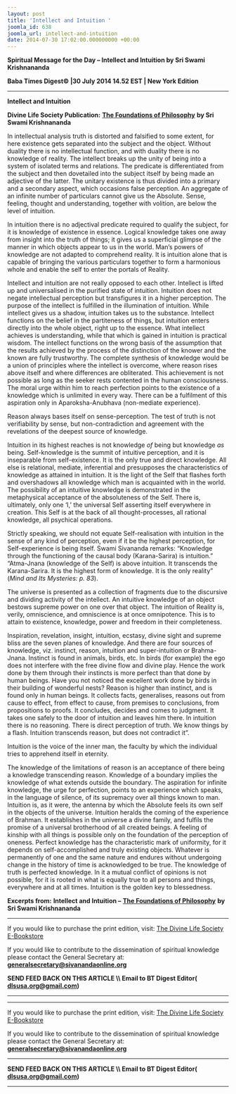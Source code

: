 ```yaml
---
layout: post
title: 'Intellect and Intuition '
joomla_id: 638
joomla_url: intellect-and-intuition
date: 2014-07-30 17:02:00.000000000 +00:00
---
```

  


































**Spiritual Message for the Day – Intellect and Intuition by Sri Swami Krishnananda**

**Baba Times Digest© |30 July 2014 14.52 EST | New York Edition**

* * *

**Intellect and Intuition**



**Divine Life Society Publication:** [**The Foundations of Philosophy**](http://www.swami-krishnananda.org/phil/phil_05.html) **by Sri Swami Krishnananda**



In intellectual analysis truth is distorted and falsified to some extent, for here existence gets separated into the subject and the object. Without duality there is no intellectual function, and with duality there is no knowledge of reality. The intellect breaks up the unity of being into a system of isolated terms and relations. The predicate is differentiated from the subject and then dovetailed into the subject itself by being made an adjective of the latter. The unitary existence is thus divided into a primary and a secondary aspect, which occasions false perception. An aggregate of an infinite number of particulars cannot give us the Absolute. Sense, feeling, thought and understanding, together with volition, are below the level of intuition.



In intuition there is no adjectival predicate required to qualify the subject, for it is knowledge of existence in essence. Logical knowledge takes one away from insight into the truth of things; it gives us a superficial glimpse of the manner in which objects appear to us in the world. Man’s powers of knowledge are not adapted to comprehend reality. It is intuition alone that is capable of bringing the various particulars together to form a harmonious whole and enable the self to enter the portals of Reality.



Intellect and intuition are not really opposed to each other. Intellect is lifted up and universalised in the purified state of intuition. Intuition does not negate intellectual perception but transfigures it in a higher perception. The purpose of the intellect is fulfilled in the illumination of intuition. While intellect gives us a shadow, intuition takes us to the substance. Intellect functions on the belief in the partiteness of things, but intuition enters directly into the whole object, right up to the essence. What intellect achieves is understanding, while that which is gained in intuition is practical wisdom. The intellect functions on the wrong basis of the assumption that the results achieved by the process of the distinction of the knower and the known are fully trustworthy. The complete synthesis of knowledge would be a union of principles where the intellect is overcome, where reason rises above itself and where differences are obliterated. This achievement is not possible as long as the seeker rests contented in the human consciousness. The moral urge within him to reach perfection points to the existence of a knowledge which is unlimited in every way. There can be a fulfilment of this aspiration only in Aparoksha-Anubhava (non-mediate experience).



Reason always bases itself on sense-perception. The test of truth is not verifiability by sense, but non-contradiction and agreement with the revelations of the deepest source of knowledge.



Intuition in its highest reaches is not knowledge _of_ being but knowledge _as_ being. Self-knowledge is the summit of intuitive perception, and it is inseparable from self-existence. It is the only true and direct knowledge. All else is relational, mediate, inferential and presupposes the characteristics of knowledge as attained in intuition. It is the light of the Self that flashes forth and overshadows all knowledge which man is acquainted with in the world. The possibility of an intuitive knowledge is demonstrated in the metaphysical acceptance of the absoluteness of the Self. There is, ultimately, only one ‘I,’ the universal Self asserting itself everywhere in creation. This Self is at the back of all thought-processes, all rational knowledge, all psychical operations.



Strictly speaking, we should not equate Self-realisation with intuition in the sense of any kind of perception, even if it be the highest perception, for Self-experience is being itself. Swami Sivananda remarks: “Knowledge through the functioning of the causal body (Karana-Sarira) is intuition.” “Atma-Jnana (knowledge of the Self) is above intuition. It transcends the Karana-Sarira. It is the highest form of knowledge. It is the only reality” (_Mind and Its Mysteries: p. 83_).



The universe is presented as a collection of fragments due to the discursive and dividing activity of the intellect. An intuitive knowledge of an object bestows supreme power on one over that object. The intuition of Reality is, verily, omniscience, and omniscience is at once omnipotence. This is to attain to existence, knowledge, power and freedom in their completeness.



Inspiration, revelation, insight, intuition, ecstasy, divine sight and supreme bliss are the seven planes of knowledge. And there are four sources of knowledge, viz. instinct, reason, intuition and super-intuition or Brahma-Jnana. Instinct is found in animals, birds, etc. In birds (for example) the ego does not interfere with the free divine flow and divine play. Hence the work done by them through their instincts is more perfect than that done by human beings. Have you not noticed the excellent work done by birds in their building of wonderful nests? Reason is higher than instinct, and is found only in human beings. It collects facts, generalises, reasons out from cause to effect, from effect to cause, from premises to conclusions, from propositions to proofs. It concludes, decides and comes to judgment. It takes one safely to the door of intuition and leaves him there. In intuition there is no reasoning. There is direct perception of truth. We know things by a flash. Intuition transcends reason, but does not contradict it”.



Intuition is the voice of the inner man, the faculty by which the individual tries to apprehend itself in eternity.



The knowledge of the limitations of reason is an acceptance of there being a knowledge transcending reason. Knowledge of a boundary implies the knowledge of what extends outside the boundary. The aspiration for infinite knowledge, the urge for perfection, points to an experience which speaks, in the language of silence, of its supremacy over all things known to man. Intuition is, as it were, the antenna by which the Absolute feels its own self in the objects of the universe. Intuition heralds the coming of the experience of Brahman. It establishes in the universe a divine family, and fulfils the promise of a universal brotherhood of all created beings. A feeling of kinship with all things is possible only on the foundation of the perception of oneness. Perfect knowledge has the characteristic mark of uniformity, for it depends on self-accomplished and truly existing objects. Whatever is permanently of one and the same nature and endures without undergoing change in the history of time is acknowledged to be true. The knowledge of truth is perfected knowledge. In it a mutual conflict of opinions is not possible, for it is rooted in what is equally true to all persons and things, everywhere and at all times. Intuition is the golden key to blessedness.



**Excerpts from:**  **Intellect and Intuition –** [**The Foundations of Philosophy**](http://www.swami-krishnananda.org/phil/phil_05.html) **by Sri Swami Krishnananda**



* * *

If you would like to purchase the print edition, visit: [The Divine Life Society E-Bookstore](http://www.dlshq.org/download/download.htm)

If you would like to contribute to the dissemination of spiritual knowledge please contact the General Secretary at: [](mailto:%20%3Cscript%20type=%27text/javascript%27%3E%20%3C%21--%20var%20prefix%20=%20%27ma%27%20+%20%27il%27%20+%20%27to%27;%20var%20path%20=%20%27hr%27%20+%20%27ef%27%20+%20%27=%27;%20var%20addy57016%20=%20%27generalsecretary%27%20+%20%27@%27;%20addy57016%20=%20addy57016%20+%20%27sivanandaonline%27%20+%20%27.%27%20+%20%27org%27;%20document.write%28%27%3Ca%20%27%20+%20path%20+%20%27%5C%27%27%20+%20prefix%20+%20%27:%27%20+%20addy57016%20+%20%27%5C%27%3E%27%29;%20document.write%28addy57016%29;%20document.write%28%27%3C%5C/a%3E%27%29;%20//--%3E%5Cn%20%3C/script%3E%3Cscript%20type=%27text/javascript%27%3E%20%3C%21--%20document.write%28%27%3Cspan%20style=%5C%27display:%20none;%5C%27%3E%27%29;%20//--%3E%20%3C/script%3EThis%20email%20address%20is%20being%20protected%20from%20spambots.%20You%20need%20JavaScript%20enabled%20to%20view%20it.%20%3Cscript%20type=%27text/javascript%27%3E%20%3C%21--%20document.write%28%27%3C/%27%29;%20document.write%28%27span%3E%27%29;%20//--%3E%20%3C/script%3E?subject=Contribution%20to%20Dissemination%20of%20Spiritual%20Knowledge)**[generalsecretary@sivanandaonline.org](mailto:generalsecretary@sivanandaonline.org)**

**SEND FEED BACK ON THIS ARTICLE \\\ Email to BT Digest Editor[](mailto:%20%3Cscript%20type=%27text/javascript%27%3E%20%3C%21--%20var%20prefix%20=%20%27ma%27%20+%20%27il%27%20+%20%27to%27;%20var%20path%20=%20%27hr%27%20+%20%27ef%27%20+%20%27=%27;%20var%20addy72654%20=%20%27dlsusa.org%27%20+%20%27@%27;%20addy72654%20=%20addy72654%20+%20%27gmail%27%20+%20%27.%27%20+%20%27com%27;%20document.write%28%27%3Ca%20%27%20+%20path%20+%20%27%5C%27%27%20+%20prefix%20+%20%27:%27%20+%20addy72654%20+%20%27%5C%27%3E%27%29;%20document.write%28addy72654%29;%20document.write%28%27%3C%5C/a%3E%27%29;%20//--%3E%5Cn%20%3C/script%3E%3Cscript%20type=%27text/javascript%27%3E%20%3C%21--%20document.write%28%27%3Cspan%20style=%5C%27display:%20none;%5C%27%3E%27%29;%20//--%3E%20%3C/script%3EThis%20email%20address%20is%20being%20protected%20from%20spambots.%20You%20need%20JavaScript%20enabled%20to%20view%20it.%20%3Cscript%20type=%27text/javascript%27%3E%20%3C%21--%20document.write%28%27%3C/%27%29;%20document.write%28%27span%3E%27%29;%20//--%3E%20%3C/script%3E?subject=DLS%20Posts)( [dlsusa.org@gmail.com](mailto:dlsusa.org@gmail.com))**

* * *



















































* * *

If you would like to purchase the print edition, visit: [The Divine Life Society E-Bookstore](http://www.dlshq.org/download/download.htm)

If you would like to contribute to the dissemination of spiritual knowledge please contact the General Secretary at: [](mailto:%20%3Cscript%20type=%27text/javascript%27%3E%20%3C%21--%20var%20prefix%20=%20%27ma%27%20+%20%27il%27%20+%20%27to%27;%20var%20path%20=%20%27hr%27%20+%20%27ef%27%20+%20%27=%27;%20var%20addy57016%20=%20%27generalsecretary%27%20+%20%27@%27;%20addy57016%20=%20addy57016%20+%20%27sivanandaonline%27%20+%20%27.%27%20+%20%27org%27;%20document.write%28%27%3Ca%20%27%20+%20path%20+%20%27%5C%27%27%20+%20prefix%20+%20%27:%27%20+%20addy57016%20+%20%27%5C%27%3E%27%29;%20document.write%28addy57016%29;%20document.write%28%27%3C%5C/a%3E%27%29;%20//--%3E%5Cn%20%3C/script%3E%3Cscript%20type=%27text/javascript%27%3E%20%3C%21--%20document.write%28%27%3Cspan%20style=%5C%27display:%20none;%5C%27%3E%27%29;%20//--%3E%20%3C/script%3EThis%20email%20address%20is%20being%20protected%20from%20spambots.%20You%20need%20JavaScript%20enabled%20to%20view%20it.%20%3Cscript%20type=%27text/javascript%27%3E%20%3C%21--%20document.write%28%27%3C/%27%29;%20document.write%28%27span%3E%27%29;%20//--%3E%20%3C/script%3E?subject=Contribution%20to%20Dissemination%20of%20Spiritual%20Knowledge)**[generalsecretary@sivanandaonline.org](mailto:generalsecretary@sivanandaonline.org)**



* * *

**SEND FEED BACK ON THIS ARTICLE \\\ Email to BT Digest Editor[](mailto:%20%3Cscript%20type=%27text/javascript%27%3E%20%3C%21--%20var%20prefix%20=%20%27ma%27%20+%20%27il%27%20+%20%27to%27;%20var%20path%20=%20%27hr%27%20+%20%27ef%27%20+%20%27=%27;%20var%20addy72654%20=%20%27dlsusa.org%27%20+%20%27@%27;%20addy72654%20=%20addy72654%20+%20%27gmail%27%20+%20%27.%27%20+%20%27com%27;%20document.write%28%27%3Ca%20%27%20+%20path%20+%20%27%5C%27%27%20+%20prefix%20+%20%27:%27%20+%20addy72654%20+%20%27%5C%27%3E%27%29;%20document.write%28addy72654%29;%20document.write%28%27%3C%5C/a%3E%27%29;%20//--%3E%5Cn%20%3C/script%3E%3Cscript%20type=%27text/javascript%27%3E%20%3C%21--%20document.write%28%27%3Cspan%20style=%5C%27display:%20none;%5C%27%3E%27%29;%20//--%3E%20%3C/script%3EThis%20email%20address%20is%20being%20protected%20from%20spambots.%20You%20need%20JavaScript%20enabled%20to%20view%20it.%20%3Cscript%20type=%27text/javascript%27%3E%20%3C%21--%20document.write%28%27%3C/%27%29;%20document.write%28%27span%3E%27%29;%20//--%3E%20%3C/script%3E?subject=DLS%20Posts)( [dlsusa.org@gmail.com](mailto:dlsusa.org@gmail.com))**

* * *





































































































